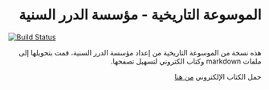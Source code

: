 <h1 dir="rtl">الموسوعة التاريخية - مؤسسة الدرر السنية</h1>

[![Build Status](https://cloud.drone.io/api/badges/yshalsager/dorar-history-encyclopedia/status.svg)](https://cloud.drone.io/yshalsager/dorar-history-encyclopedia)

<p dir="rtl">
هذه نسخة من الموسوعة التاريخية من إعداد مؤسسة الدرر السنية، قمت بتحويلها إلى ملفات markdown وكتاب الكتروني لتسهيل تصفحها.
</p>

<p dir="rtl">
  حمل الكتاب الإلكتروني   <a href="https://github.com/yshalsager/dorar-history-encyclopedia/releases">من هنا</a>
</p>
